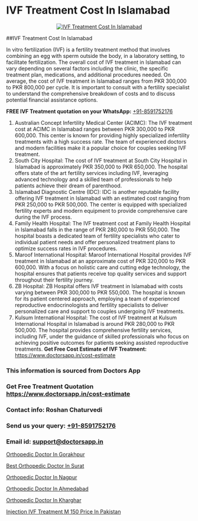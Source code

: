 # IVF Treatment Cost In Islamabad

<p align="center">
  <a href="https://doctorsapp.in/treatment/ivf-treatment">
    <img src="https://doctorsapp.co.in/uploads/treatment_image/ICSI.jpg" alt="IVF Treatment Cost In Islamabad">
  </a>
</p>
##IVF Treatment Cost In Islamabad

In vitro fertilization (IVF) is a fertility treatment method that involves combining an egg with sperm outside the body, in a laboratory setting, to facilitate fertilization. The overall cost of IVF treatment in Islamabad can vary depending on several factors including the clinic, the specific treatment plan, medications, and additional procedures needed. On average, the cost of IVF treatment in Islamabad ranges from PKR 300,000 to PKR 800,000 per cycle. It is important to consult with a fertility specialist to understand the comprehensive breakdown of costs and to discuss potential financial assistance options.

**FREE IVF Treatment quotation on your WhatsApp:**  [+91-8591752176](https://api.whatsapp.com/send?phone=8591752176)

1) Australian Concept Infertility Medical Center (ACIMC): The IVF treatment cost at ACIMC in Islamabad ranges between PKR 300,000 to PKR 600,000. This center is known for providing highly specialized infertility treatments with a high success rate. The team of experienced doctors and modern facilities make it a popular choice for couples seeking IVF treatment.
2) South City Hospital: The cost of IVF treatment at South City Hospital in Islamabad is approximately PKR 350,000 to PKR 650,000. The hospital offers state of the art fertility services including IVF, leveraging advanced technology and a skilled team of professionals to help patients achieve their dream of parenthood.
3) Islamabad Diagnostic Centre (IDC): IDC is another reputable facility offering IVF treatment in Islamabad with an estimated cost ranging from PKR 250,000 to PKR 500,000. The center is equipped with specialized fertility experts and modern equipment to provide comprehensive care during the IVF process.
4) Family Health Hospital: The IVF treatment cost at Family Health Hospital in Islamabad falls in the range of PKR 280,000 to PKR 550,000. The hospital boasts a dedicated team of fertility specialists who cater to individual patient needs and offer personalized treatment plans to optimize success rates in IVF procedures.
5) Maroof International Hospital: Maroof International Hospital provides IVF treatment in Islamabad at an approximate cost of PKR 320,000 to PKR 600,000. With a focus on holistic care and cutting edge technology, the hospital ensures that patients receive top quality services and support throughout their fertility journey.
6) ZB Hospital: ZB Hospital offers IVF treatment in Islamabad with costs varying between PKR 300,000 to PKR 550,000. The hospital is known for its patient centered approach, employing a team of experienced reproductive endocrinologists and fertility specialists to deliver personalized care and support to couples undergoing IVF treatments.
7) Kulsum International Hospital: The cost of IVF treatment at Kulsum International Hospital in Islamabad is around PKR 280,000 to PKR 500,000. The hospital provides comprehensive fertility services, including IVF, under the guidance of skilled professionals who focus on achieving positive outcomes for patients seeking assisted reproductive treatments.
**Get Free Cost Estimate of IVF Treatment:** https://www.doctorsapp.in/cost-estimate

### This information is sourced from Doctors App 
### Get Free Treatment Quotation https://www.doctorsapp.in/cost-estimate
### Contact info: Roshan Chaturvedi 
### Send us your query: [+91-8591752176](https://api.whatsapp.com/send?phone=8591752176) 
### Email id: support@doctorsapp.in

[Orthopedic Doctor In Gorakhpur](https://www.linkedin.com/pulse/orthopedic-doctor-gorakhpur-knee-replacement-treatment-i1z3e?trackingId=j4SZx%2BShD2eULoXOyQaLvQ%3D%3D&lipi=urn%3Ali%3Apage%3Ad_flagship3_company_admin%3BII%2FSNcWiSiigR90SV5cfEQ%3D%3D)

[Best Orthopedic Doctor In Surat](https://www.linkedin.com/pulse/best-orthopedic-doctor-surat-doctorsapp-chittagong-hciye?trackingId=jKmMNezZltfIiPHfoGD1Qw%3D%3D&lipi=urn%3Ali%3Apage%3Ad_flagship3_company_admin%3BUjs5mcUZR9ewYOKOFkpg2w%3D%3D)

[Orthopedic Doctor In Nagpur](https://medium.com/@vimalrana22/orthopedic-doctor-in-nagpur-fb86f7f294aa)

[Orthopedic Doctor In Ahmedabad](https://medium.com/@vimalrana22/orthopedic-doctor-in-ahmedabad-180e68c3f3f8)

[Orthopedic Doctor In Kharghar](https://doctors-apps.github.io/doctorsapp/orthopedic-doctor-in-kharghar)

[Injection IVF Treatment M 150 Price In Pakistan](https://doctors-apps.github.io/doctorsapp/injection-ivf-treatment-m-150-price-in-pakistan)

